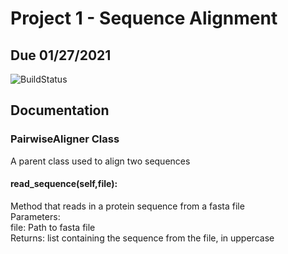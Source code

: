 # Project 1 - Sequence Alignment
## Due 01/27/2021

![BuildStatus](https://github.com/maggietsui/Project1/workflows/HW1/badge.svg?event=push)

## Documentation

### PairwiseAligner Class
A parent class used to align two sequences

#### read_sequence(self,file):
Method that reads in a protein sequence from a fasta file  
Parameters:  
	file: Path to fasta file  
Returns: list containing the sequence from the file, in uppercase